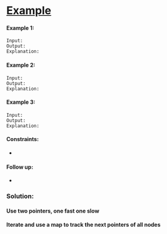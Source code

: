 ﻿# [Example]()

#### Example 1:
```
Input: 
Output: 
Explanation:
``` 

#### Example 2:
```
Input: 
Output: 
Explanation:
``` 

#### Example 3:
```
Input: 
Output: 
Explanation:
```

#### Constraints:

-


#### Follow up:

- 

### Solution:

#### Use two pointers, one fast one slow

#### Iterate and use a map to track the next pointers of all nodes